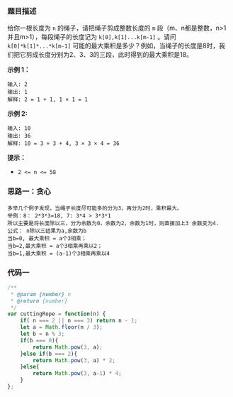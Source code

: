### 题目描述

给你一根长度为 `n` 的绳子，请把绳子剪成整数长度的 `m` 段（m、n都是整数，n>1并且m>1），每段绳子的长度记为 `k[0],k[1]...k[m-1]` 。请问 `k[0]*k[1]*...*k[m-1]` 可能的最大乘积是多少？例如，当绳子的长度是8时，我们把它剪成长度分别为2、3、3的三段，此时得到的最大乘积是18。

**示例 1：**

```
输入: 2
输出: 1
解释: 2 = 1 + 1, 1 × 1 = 1
```

**示例 2:**

```
输入: 10
输出: 36
解释: 10 = 3 + 3 + 4, 3 × 3 × 4 = 36
```

**提示：**

- `2 <= n <= 58`

### 思路一：贪心

```
多举几个例子发现，当绳子长度尽可能多的分为3，再分为2时，乘积最大。
举例：8： 2*3*3=18, 7: 3*4 > 3*3*1 
所以主要是将长度除以三，分为余数为0，余数为2，余数为1时，则直接加上3 余数变为4.
公式： n除以三结果为a,余数为b
当b=0, 最大乘积 = a个3相乘；
当b=2,最大乘积 = a个3相乘再乘以2；
当b=1,最大乘积 = (a-1)个3相乘再乘以4
```

### 代码一

```js
/**
 * @param {number} n
 * @return {number}
 */
var cuttingRope = function(n) {
    if( n === 2 || n === 3) return n - 1;
    let a = Math.floor(n / 3);
    let b = n % 3;
    if(b === 0){
        return Math.pow(3, a);
    }else if(b === 2){
        return Math.pow(3, a) * 2;
    }else{
        return Math.pow(3, a-1) * 4;
    } 
};
```

